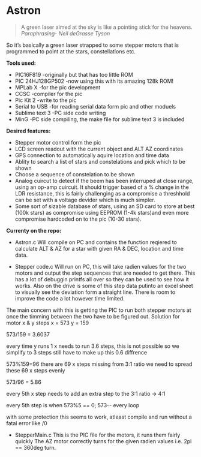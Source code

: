 # Astron

> A green laser aimed at the sky is like a pointing stick for the heavens.
										*Paraphrasing- Neil deGrasse Tyson*

So it’s basically a green laser strapped to some stepper motors that is programmed to point at the stars, constellations etc. 

**Tools used:**

- PIC16F819 			-originally but that has too little ROM 
- PIC 24HJ128GP502 		-now using this with its amazing 128k ROM!
- MPLab X 				-for the pic development  
- CCSC 					-compiler for the pic
- Pic Kit 2				-write to the pic
- Serial to USB			-for reading serial data form pic and other moduels
- Sublime text 3		-PC side code writing
- MinG					-PC side compiling, the make file for sublime text 3 is included


**Desired features:**
- Stepper motor control form the pic
- LCD screen readout with the current object and ALT AZ coordinates 
- GPS connection to automatically aquire location and time data
- Ablity to search a list of stars and constelations and pick which to be shown
- Choose a sequence of constelation to be shown
- Analog cuircut to detect if the beem has been interruped at close range, using an op-amp cuircuit. It should trigger based of a % change in the LDR resistance, this is fairly challenging as a compromise a threshhold can be set with a voltage devider which is much simpler. 
- Some sort of sizable database of stars, using an SD card to store at best (100k stars) as compromise using EEPROM (1-4k stars)and even more compromise hardcoded on to the pic (10-30 stars). 


**Currenty on the repo:**

- Astron.c 
Will compile on PC and contains the function reqiered to calculate ALT & AZ for a star with given RA & DEC, location and time data. 

- Stepper code.c
Will run on PC, this will take radien values for the two motors and output the step sequences that are needed to get there. This has a lot of debuggin printfs all over so they can be used to see how it works. Also on the drive is some of this step data putinto an excel sheet to visually see the deviation form a straight line. There is room to improve the code a lot however time limited.

The main concern with this is getting the PIC to run both stepper motors at once the timming between the two have to be figured out. 
Solution for motor x & y steps
x = 573
y = 159

573/159 = 3.6037

every time y runs 1 x needs to run 3.6 steps, this is not possible so we simplify to 3 steps still have to make up this 0.6 diffrence

573%159=96	there are 69 x steps missing from 3:1 ratio
we need to spread these 69 x steps evenly

573/96 = 5.86

every 5th x step needs to add an extra step to the 3:1 ratio -> 4:1

every 5th step is when 573%5 == 0; 573-- every loop

with some protection this seems to work, atleast compile and run without a fatal error like /0

- StepperMain.c 
This is the PIC file for the motors, it runs them fairly quickly The AZ motor correctly turns for the given radien values i.e. 2pi == 360deg turn. 




